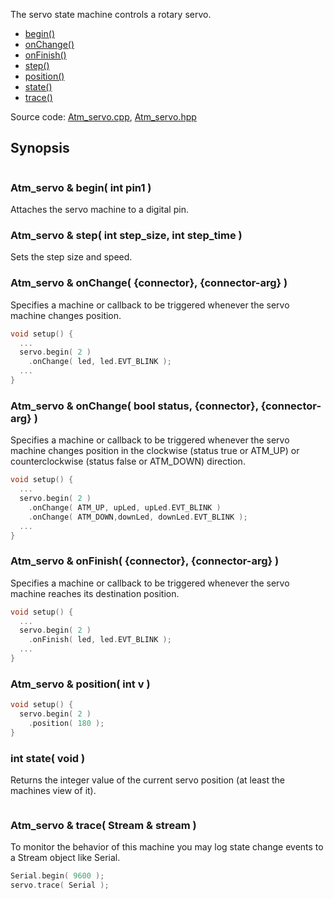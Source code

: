The servo state machine controls a rotary servo.


<!-- md-tocify-begin -->
* [begin()]()  
* [onChange()](#atm_servo--onchange-connector-connector-arg-)  
* [onFinish()](#atm_servo--onfinish-connector-connector-arg-)  
* [step()](#atm_servo--position-int-v-)  
* [position()](#atm_servo--position-int-v-)  
* [state()](#int-state-void-)  
* [trace()](#atm_servo--trace-stream--stream-)  

<!-- md-tocify-end -->

Source code:
[Atm_servo.cpp](/tinkerspy/Automaton/blob/master/src/Atm_servo.cpp),
[Atm_servo.hpp](/tinkerspy/Automaton/blob/master/src/Atm_servo.hpp)

## Synopsis ##

```c++
```

### Atm_servo & begin( int pin1 ) ###

Attaches the servo machine to a digital pin.

### Atm_servo & step( int step_size, int step_time ) ###

Sets the step size and speed.

### Atm_servo & onChange( {connector}, {connector-arg} ) ###

Specifies a machine or callback to be triggered whenever the servo machine changes position.

```c++
void setup() {
  ...
  servo.begin( 2 )
    .onChange( led, led.EVT_BLINK );
  ...
}
```


### Atm_servo & onChange( bool status, {connector}, {connector-arg} ) ###

Specifies a machine or callback to be triggered whenever the servo machine changes position in the clockwise (status true or ATM_UP) or counterclockwise (status false or ATM_DOWN) direction.

```c++
void setup() {
  ...
  servo.begin( 2 )
    .onChange( ATM_UP, upLed, upLed.EVT_BLINK )
    .onChange( ATM_DOWN,downLed, downLed.EVT_BLINK );
  ...
}
```

### Atm_servo & onFinish( {connector}, {connector-arg} ) ###

Specifies a machine or callback to be triggered whenever the servo machine reaches its destination position.

```c++
void setup() {
  ...
  servo.begin( 2 )
    .onFinish( led, led.EVT_BLINK );
  ...
}
```


### Atm_servo & position( int v ) ###


```c++
void setup() {
  servo.begin( 2 ) 
    .position( 180 );
}
```

### int state( void ) ###

Returns the integer value of the current servo position (at least the machines view of it).

```c++
```

### Atm_servo & trace( Stream & stream ) ###

To monitor the behavior of this machine you may log state change events to a Stream object like Serial.

```c++
Serial.begin( 9600 );
servo.trace( Serial );
```

